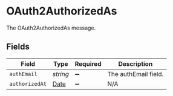 # OAuth2AuthorizedAs

The OAuth2AuthorizedAs message.


## Fields

| Field                                                                                         | Type                                                                                          | Required                                                                                      | Description                                                                                   |
| --------------------------------------------------------------------------------------------- | --------------------------------------------------------------------------------------------- | --------------------------------------------------------------------------------------------- | --------------------------------------------------------------------------------------------- |
| `authEmail`                                                                                   | *string*                                                                                      | :heavy_minus_sign:                                                                            | The authEmail field.                                                                          |
| `authorizedAt`                                                                                | [Date](https://developer.mozilla.org/en-US/docs/Web/JavaScript/Reference/Global_Objects/Date) | :heavy_minus_sign:                                                                            | N/A                                                                                           |